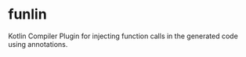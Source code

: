 # funlin
Kotlin Compiler Plugin for injecting function calls in the generated code using annotations.
